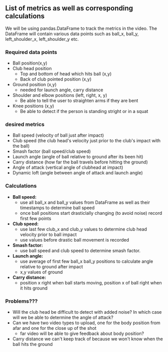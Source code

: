 ## List of metrics as well as corresponding calculations ##

We will be using pandas.DataFrame to track the metrics in the video. The DataFrame will contain various data points such as ball_x, ball_y, left_shoulder_x, left_shoulder_y etc.  

### Required data points ###
- Ball position(x,y)
- Club head position
  - Top and bottom of head which hits ball (x,y)
  - Back of club pointed position (x,y)
- Ground position (x,y)
  - needed for launch angle, carry distance 
- Shoulder and elbow positions (left, right, x, y)
  - Be able to tell the user to straighten arms if they are bent
- Knee positions (x,y)
  - Be able to detect if the person is standing stright or in a squat

### desired metrics ###
- Ball speed (velocity of ball just after impact)
- Club speed (the club head's velocity just prior to the club's impact with the ball)
- Smash factor (ball speed/club speed)
- Launch angle (angle of ball relative to ground after its been hit)
- Carry distance (how far the ball travels before hitting the ground)
- Angle of attack (vertical angle of clubhead at impact)
- Dynamic loft (angle between angle of attack and launch angle)

### Calculations ###
- **Ball speed:** 
  - use all ball_x and ball_y values from DataFrame as well as their timestamps to determine ball speed
  - once ball positions start drasticlally changing (to avoid noise) record first few points
- **Club speed:** 
  - use last few club_x and club_y values to determine club head velocity prior to ball impact
  - use values before drastic ball movement is recorded 
- **Smash factor:** 
  - use ball speed and club speed to determine smash factor.
- **Launch angle:**
  - use average of first few ball_x ball_y positions to calculate angle relative to ground after impact
  - x,y values of ground 
- **Carry distance:** 
  - position x right when ball starts moving, position x of ball right when it hits ground 

### Problems??? ###
- Will the club head be difficult to detect with added noise? In which case will we be able to determine the angle of attack? 
- Can we have two video types to upload, one for the body position from afar and one for the close up of the shot
  - far video will be able to give feedback about body position?
- Carry distance we can't keep track of because we won't know when the ball hits the ground 

